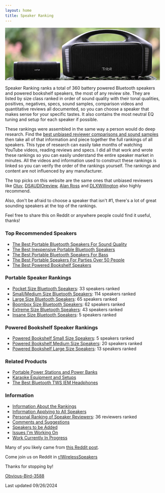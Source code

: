 ```yaml
---
layout: home
title: Speaker Ranking
---
```


![Earfun Uboom L and Tribit Stormbox Blast](/assets/img/uboomlblast.jpg)

Speaker Ranking ranks a total of 360 battery powered Bluetooth speakers and powered bookshelf speakers, the most of any review site. They are listed by size class ranked in order of sound quality with their tonal qualities, positives, negatives, specs, sound samples, comparison videos and quantitative reviews all documented, so you can choose a speaker that makes sense for your specific tastes. It also contains the most neutral EQ tuning and setup for each speaker if possible.

These rankings were assembled in the same way a person would do deep research. Find the [best unbiased reviewer comparisons and sound samples](/personal-ranking-of-speaker-reviewers/) then take all of that information and piece together the full rankings of all speakers. This type of research can easily take months of watching YouTube videos, reading reviews and specs. I did all that work and wrote these rankings so you can easily understand the entire speaker market in minutes. All the videos and information used to construct these rankings is linked so you can verify the order of the rankings yourself. The rankings and content are not influenced by any manufacturer. 

The top picks on this website are the same ones that unbiased reviewers like [Oluv](https://www.patreon.com/oluvsone), [DSAUDIOreview](https://www.youtube.com/@DSAUDIOreview), [Alan Ross](https://www.youtube.com/c/alanrossreviews) and [DLXWillington](https://www.youtube.com/@DLXWillington) also highly recommend.

Also, don't be afraid to choose a speaker that isn't #1, there's a lot of great sounding speakers at the top of the rankings.

Feel free to share this on Reddit or anywhere people could find it useful, thanks!

### Top Recommended Speakers

- [The Best Portable Bluetooth Speakers For Sound Quality](/top-recommended/)
- [The Best Inexpensive Portable Bluetooth Speakers](/top-recommended-inexpensive/)
- [The Best Portable Bluetooth Speakers For Bass](/top-recommended-bass/)
- [The Best Portable Speakers For Parties Over 50 People](/portable-party-speakers/)
- [The Best Powered Bookshelf Speakers](/bookshelf-top-recommended/)

### Portable Speaker Rankings

- [Pocket Size Bluetooth Speakers](/pocket-size/): 33 speakers ranked
- [Small/Medium Size Bluetooth Speakers](/small-medium-size/): 114 speakers ranked
- [Large Size Bluetooth Speakers](/large-size/): 65 speakers ranked
- [Boombox Size Bluetooth Speakers](/boombox-size/): 62 speakers ranked
- [Extreme Size Bluetooth Speakers](/extreme-size/): 43 speakers ranked
- [Insane Size Bluetooth Speakers](/insane-size/): 5 speakers ranked

### Powered Bookshelf Speaker Rankings

- [Powered Bookshelf Small Size Speakers](/bookshelf-small/): 5 speakers ranked
- [Powered Bookshelf Medium Size Speakers](/bookshelf-medium/): 20 speakers ranked
- [Powered Bookshelf Large Size Speakers](/bookshelf-large/): 13 speakers ranked

### Related Products

- [Portable Power Stations and Power Banks](/portable-power-stations/)
- [Karaoke Equipment and Setups](/karaoke-setups/)
- [The Best Bluetooth TWS IEM Headphones](/best-bluetooth-tws-iems/)

### Information

- [Information About the Rankings](/information-about-the-rankings/)
- [Information Applying to All Speakers](/information-applying-to-all-speakers/)
- [Personal Ranking of Speaker Reviewers](/personal-ranking-of-speaker-reviewers/): 36 reviewers ranked
- [Comments and Suggestions](/comments-suggestions/)
- [Speakers to be Added](/speakers-to-be-added/)
- [Issues I'm Working On](/issues-im-working-on/)
- [Work Currently In Progress](/work-currently-in-progress/)

Many of you likely came from [this Reddit post](https://www.reddit.com/r/WirelessSpeakers/comments/16zs2ol/ranking_all_battery_powered_wireless_speakers/). 

Come join us on Reddit in [r/WirelessSpeakers](https://www.reddit.com/r/WirelessSpeakers/)

Thanks for stopping by!

[Obvious-Bird-3588](https://www.reddit.com/user/Obvious-Bird-3588)

Last updated 09/26/2024

